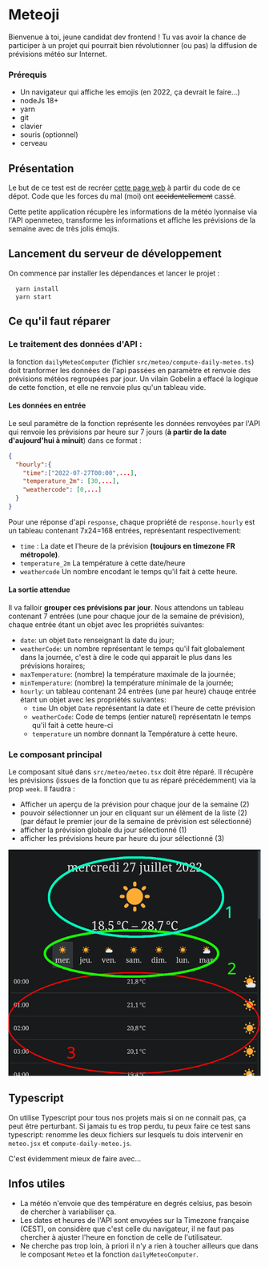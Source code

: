 # Meteoji
Bienvenue à toi, jeune candidat dev frontend !
Tu vas avoir la chance de participer à un projet qui pourrait bien révolutionner (ou pas) la diffusion de prévisions météo sur Internet.


### Prérequis

* Un navigateur qui affiche les emojis (en 2022, ça devrait le faire...)
* nodeJs 18+
* yarn
* git
* clavier
* souris (optionnel)
* cerveau

## Présentation
Le but de ce test est de recréer [cette page web](https://meteoji.n00dl3.ovh/) à partir du code de ce dépot. Code que les forces du mal (moi) ont ~~accidentellement~~ cassé.

Cette petite application récupère les informations de la météo lyonnaise via l'API openmeteo, transforme les informations et affiche les prévisions
de la semaine avec de très jolis émojis.

## Lancement du serveur de développement
On commence par installer les dépendances et lancer le projet :
```
  yarn install
  yarn start
```

## Ce qu'il faut réparer

### Le traitement des données d'API : 

la fonction `dailyMeteoComputer` (fichier `src/meteo/compute-daily-meteo.ts`) doit tranformer les données de l'api passées en paramètre et renvoie des prévisions météos regroupées par jour.
Un vilain Gobelin a effacé la logique de cette fonction, et elle ne renvoie plus qu'un tableau vide.

#### Les données en entrée
Le seul paramètre de la fonction représente les données renvoyées par l'API qui renvoie les prévisions par heure sur 7 jours (**à partir de la date d'aujourd'hui à minuit**) dans ce format :
```json
{
  "hourly":{
    "time":["2022-07-27T00:00",...],
    "temperature_2m": [30,...],
    "weathercode": [0,...]
  }
}
```

Pour une réponse d'api `response`, chaque propriété de `response.hourly` est un tableau contenant 7x24=168 entrées, représentant respectivement:

* `time` : La date et l'heure de la prévision **(toujours en timezone FR métropole)**.
* `temperature_2m` La température à cette date/heure
* `weathercode` Un nombre encodant le temps qu'il fait à cette heure.
 
#### La sortie attendue
Il va falloir **grouper ces prévisions par jour**. Nous attendons un tableau contenant 7 entrées (une pour chaque jour de la semaine de prévision),
chaque entrée étant un objet avec les propriétés suivantes:
* `date`: un objet `Date` renseignant la date du jour;
* `weatherCode`: un nombre représentant le temps qu'il fait globalement dans la journée, c'est à dire le code qui apparait le plus dans les prévisions horaires;
* `maxTemperature`: (nombre) la température maximale de la journée;
* `minTemperature`: (nombre) la température minimale de la journée;
* `hourly`: un tableau contenant 24 entrées (une par heure) chauqe entrée étant un objet avec les propriétés suivantes:
  * `time` Un objet `Date` représentant la date et l'heure de cette prévision
  * `weatherCode`:  Code de temps (entier naturel) représentatn le temps qu'il fait à cette heure-ci
  * `temperature` un nombre donnant la Température à cette heure.

### Le composant principal
Le composant situé dans `src/meteo/meteo.tsx` doit être réparé.
Il récupère les prévisions (issues de la fonction que tu as réparé précédemment) via la prop `week`.
Il faudra :
* Afficher un aperçu de la prévision pour chaque jour de la semaine (2)
* pouvoir sélectionner un jour en cliquant sur un élément de la liste (2) (par défaut le premier jour de la semaine de prévision est sélectionné)
* afficher la prévision globale du jour sélectionné (1)
* afficher les prévisions heure par heure du jour sélectionné (3)


![aperçu de l'application](./public/screenshot-captioned.png)
## Typescript
On utilise Typescript pour tous nos projets mais si on ne connait pas, ça peut être perturbant. Si jamais tu es trop perdu, tu peux faire ce test sans typescript:
renomme les deux fichiers sur lesquels tu dois intervenir en `meteo.jsx` et `compute-daily-meteo.js`.

C'est évidemment mieux de faire avec...

## Infos utiles

* La météo n'envoie que des température en degrés celsius, pas besoin de chercher à variabiliser ça.
* Les dates et heures de l'API sont envoyées sur la Timezone française (CEST), on considère que c'est celle du navigateur,
  il ne faut pas chercher à ajuster l'heure en fonction de celle de l'utilisateur.
* Ne cherche pas trop loin, à priori il n'y a rien à toucher ailleurs que dans le composant `Meteo` et la fonction `dailyMeteoComputer`.